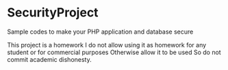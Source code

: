 # SecurityProject

Sample codes to make your PHP application and database secure

This project is a homework
I do not allow using it as homework for any student or for commercial purposes
Otherwise allow it to be used 
So do not commit academic dishonesty.
